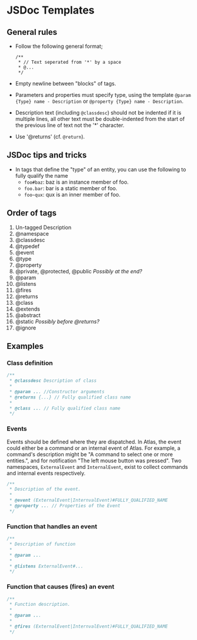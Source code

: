 # JSDoc Templates

## General rules

* Follow the following general format;

  ```
  /**
   * // Text seperated from '*' by a space
   * @...
   */
  ```

* Empty newline between "blocks" of tags.
* Parameters and properties must specify type, using the template `@param {Type} name - Description`
  or `@property {Type} name - Description`.
* Description text (including `@classdesc`) should not be indented if it is multiple lines, all
  other text must be double-indented from the start of the previous line of text not the '*' 
  character.
* Use '@returns' (cf. `@return`).


## JSDoc tips and tricks

* In tags that define the "type" of an entity, you can use the following to fully qualify
  the name
    - `foo#baz`: baz is an instance member of foo.
    - `foo.bar`: bar is a static member of foo.
    - `foo~qux`: qux is an inner member of foo.


## Order of tags

1. Un-tagged Description
1. @namespace
1. @classdesc
1. @typedef
1. @event
1. @type
1. @property
1. @private, @protected, @public _Possibly at the end?_
1. @param
1. @listens
1. @fires
1. @returns
1. @class
1. @extends
1. @abstract
1. @static _Possibly before @returns?_
1. @ignore


## Examples

### Class definition

```js
/**
 * @classdesc Description of class
 *
 * @param ... //Constructor arguments
 * @returns {...} // Fully qualified class name
 *
 * @class ... // Fully qualified class name
 */
```


### Events

Events should be defined where they are dispatched. In Atlas, the event could either be a command or
an internal event of Atlas. For example, a command's description might be "A command to select one 
or more entities.", and for notification "The left mouse button was pressed". Two namespaces, 
`ExternalEvent` and `InternalEvent`, exist to collect commands and internal events respectively.

```js
/**
 * Description of the event.
 *
 * @event (ExternalEvent|InternvalEvent)#FULLY_QUALIFIED_NAME
 * @property ... // Properties of the Event
 */
```


### Function that handles an event

```js
/**
 * Description of function
 *
 * @param ...
 * 
 * @listens ExternalEvent#...
 */
```


### Function that causes (fires) an event

```js
/**
 * Function description.
 *
 * @param ...
 *
 * @fires (ExternalEvent|InternvalEvent)#FULLY_QUALIFIED_NAME
 */
```
